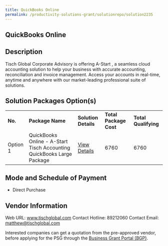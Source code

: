 ```yaml
---
title: QuickBooks Online
permalink: /productivity-solutions-grant/solutionrepo/solution2235
---
```


## QuickBooks Online

## Description

Tisch Global Corporate Advisory is offering A-Start , a seamless cloud accounting solution to help your business with accurate accounting, reconciliation and invoice management. Access your accounts in real-time, anytime and anywhere with our market-leading professional suite of solutions.

## Solution Packages Option(s)

<table>
<tr>
<td><b>No.</b></td>
<td><b>Package Name</b></td>
<td><b>Solution Details</b></td>
<td><b>Total Package Cost</b></td>
<td><b>Total Qualifying</b></td>
</tr>
<tr>
<td>Option 1</td>
<td>QuickBooks Online - A-Start Tisch Accounting QuickBooks Large Package</td>
<td><a href='https://www.gobusiness.gov.sg/images/psg/TischGlobal20200717_Desensitised_Annex_3_Part_4.pdf'>View Details</a></td>
<td>6760</td>
<td>6760</td>
</tr>
</table>

## Mode and Schedule of Payment

 - Direct Purchase

## Vendor Information

 Web URL: www.tischglobal.com 
Contact Hotline: 89212060 
Contact Email: matthew@tischglobal.com 


Interested companies can get a quotation from the pre-approved vendor, before applying for the PSG through the <a href='https://www.businessgrants.gov.sg/'>Business Grant Portal (BGP)</a>.

<script src="/jquery/resize-tables.js"></script>
